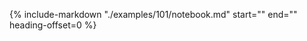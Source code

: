 {%
    include-markdown "./examples/101/notebook.md"
    start="<!-- begin advanced -->"
    end="<!-- end advanced -->"
    heading-offset=0
%}
